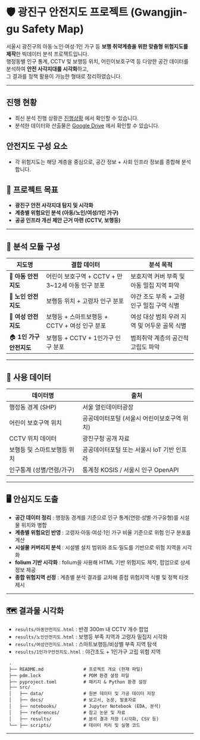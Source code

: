 # 🛡️ 광진구 안전지도 프로젝트 (Gwangjin-gu Safety Map)

서울시 광진구의 아동·노인·여성·1인 가구 등 **보행 취약계층을 위한 맞춤형 위험지도를 제작**한 빅데이터 분석 프로젝트입니다.  
행정동별 인구 통계, CCTV 및 보행등 위치, 어린이보호구역 등 다양한 공간 데이터를 분석하여 **안전 사각지대를 시각화**하고,  
그 결과를 정책 활용이 가능한 형태로 정리하였습니다.

---


 ## 진행 현황
 
 - 최신 분석 진행 상황은 [진행상황](./src/docs/progress.md) 에서 확인할 수 있습니다.
 - 분석한 데이터와 산출물은 [Google Drive](https://drive.google.com/drive/folders/1t41kv9clGk9z6wL-iAlTC1Sx7RrJ8Oio?hl=ko) 에서 확인할 수 있습니다.
 
 ## 안전지도 구성 요소
 - 각 위험지도는 해당 계층을 중심으로, 공간 정보 + 사회 인프라 정보를 종합해 분석합니다.

   

## 📌 프로젝트 목표

- **광진구 안전 사각지대 탐지 및 시각화**
- **계층별 위험요인 분석 (아동/노인/여성/1인 가구)**
- **공공 인프라 개선 제안 근거 마련 (CCTV, 보행등)**

---

## 🧭 분석 모듈 구성

| 지도명               | 결합 데이터                                                  | 분석 목적                                         |
|--------------------|-------------------------------------------------------------|--------------------------------------------------|
| 👧 **아동 안전지도**    | 어린이 보호구역 + CCTV + 만 3~12세 아동 인구 분포             | 보호지역 커버 부족 및 아동 밀집 지역 파악            |
| 👵 **노인 안전지도**    | 보행등 위치 + 고령자 인구 분포                                 | 야간 조도 부족 + 고령 인구 밀집 구역 식별            |
| 👩 **여성 안전지도**    | 보행등 + 스마트보행등 + CCTV + 여성 인구 분포                  | 여성 대상 범죄 우려 지역 및 어두운 골목 식별         |
| 🏠 **1인 가구 안전지도** | 보행등 + CCTV + 1인가구 인구 분포                              | 범죄취약 계층의 공간적 고립도 파악                  |

---

## 🧾 사용 데이터

| 데이터명                   | 출처                                      |
|---------------------------|------------------------------------------|
| 행정동 경계 (SHP)          | 서울 열린데이터광장                       |
| 어린이 보호구역 위치        | 공공데이터포털 (서울시 어린이보호구역 위치)   |
| CCTV 위치 데이터           | 광진구청 공개 자료                         |
| 보행등 및 스마트보행등 위치 | 공공데이터포털 또는 서울시 IoT 기반 인프라   |
| 인구통계 (성별/연령/가구)   | 통계청 KOSIS / 서울시 인구 OpenAPI        |

---

## 🖥️ 안심지도 도출

- **공간 데이터 정리** : 행정동 경계를 기준으로 인구 통계(연령·성별·가구유형)를 시설물 위치와 병합
- **계층별 위험요인 반영** : 고령자·아동·여성·1인 가구 비율 기준으로 위험 인구 분포를 계산
- **시설물 커버리지 분석** : 시설별 설치 범위와 조도·밀도를 기반으로 위험 지역을 시각화
- **folium 기반 시각화** : folium을 사용해 HTML 기반 위험지도 제작, 팝업으로 상세정보 제공
- **종합 위험지역 선정** : 계층별 분석 결과를 교차해 중첩 위험지역 식별 및 정책 타겟 제시

---

## 🗺️ 결과물 시각화

- `results/아동안전지도.html` : 반경 300m 내 CCTV 개수 팝업
- `results/노인안전지도.html` : 보행등 부족 지역과 고령자 밀집지 시각화
- `results/여성안전지도.html` : 스마트보행등/비상벨 부족 지역 탐색
- `results/1인가구안전지도.html` : 야간조도 + 1인가구 고립 위험 지역


```plaintext
 .
 ├── README.md               # 프로젝트 개요 (현재 파일)
 ├── pdm.lock                # PDM 환경 설정 파일
 ├── pyproject.toml          # 패키지 & Python 환경 설정
 ├── src/
 │   ├── data/               # 원본 데이터 및 가공 데이터 저장
 │   ├── docs/               # 보고서, 논문, 발표자료
 │   ├── notebooks/          # Jupyter Notebook (EDA, 분석)
 │   ├── references/         # 참고 논문 및 자료
 │   ├── results/            # 분석 결과 저장 (시각화, CSV 등)
 └── ├── scripts/            # 데이터 처리 및 실행 코드
 ```

---
